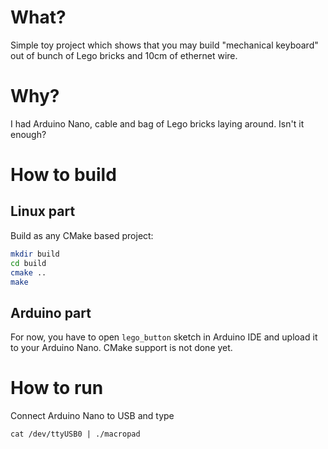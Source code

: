 # What?

Simple toy project which shows that you may build "mechanical keyboard" out of bunch of Lego bricks and 10cm
of ethernet wire.

# Why?

I had Arduino Nano, cable and bag of Lego bricks laying around. Isn't it enough?

# How to build

## Linux part

Build as any CMake based project:

```sh
mkdir build
cd build
cmake ..
make
```

## Arduino part

For now, you have to open `lego_button` sketch in Arduino IDE and upload it to your Arduino Nano. CMake support is not done yet.

#  How to run

Connect Arduino Nano to USB and type

```
cat /dev/ttyUSB0 | ./macropad
```
